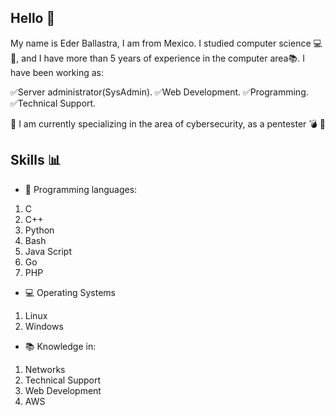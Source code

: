 ## Hello :wave:

My name is Eder Ballastra, I am from Mexico.
I studied computer science :computer::pencil:, and I have more than 5 years of experience in the computer area:books:. I have been working as:

:white_check_mark:Server administrator(SysAdmin).
:white_check_mark:Web Development.
:white_check_mark:Programming.
:white_check_mark:Technical Support.

:red_circle: I am currently specializing in the area of cybersecurity, as a pentester 	:bomb:	:syringe:

## Skills 	:bar_chart:

- :pencil: Programming languages:
1. C
2. C++
3. Python
4. Bash
5. Java Script
6. Go
7. PHP 

- :computer: Operating Systems
1. Linux
2. Windows 

-	:books: Knowledge in: 
1. Networks
2. Technical Support
3. Web Development
4. AWS



